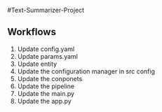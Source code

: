 #Text-Summarizer-Project

## Workflows

1. Update config.yaml
2. Update params.yaml
3. Update entity
4. Update the configuration manager in src config
5. Update the conponets
6. Update the pipeline
7. Update the main.py
8. Update the app.py
